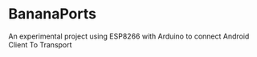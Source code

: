 # BananaPorts
An experimental project using ESP8266 with Arduino to connect Android Client To Transport
